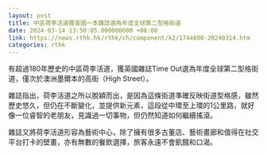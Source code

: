 ```yaml
---
layout: post
title: 中區荷李活道獲英國一本雜誌選為年度全球第二型格街道
date: 2024-03-14 13:50:05.000000000 +08:00
link: https://news.rthk.hk/rthk/ch/component/k2/1744600-20240314.htm
categories: rthk
---
```


有超過180年歷史的中區荷李活道，獲英國雜誌Time Out選為年度全球第二型格街道，僅次於澳洲墨爾本的高街（High Street）。

雜誌指出，荷李活道之所以脫穎而出，是因為這條街道準確反映街道型格感，雖然歷史悠久，但仍在不斷變化，並提供新元素，這段從中環至上環的1公里路，就好像一位睿智的老朋友，見識過一切事物，但仍然知道如何繼續搖滾。

雜誌又將荷李活道形容為藝術中心，除了擁有很多古董店、藝術畫廊和值得在社交平台打卡的壁畫，亦有無數的餐飲選擇，旅客永遠不會飢餓和口渴。
